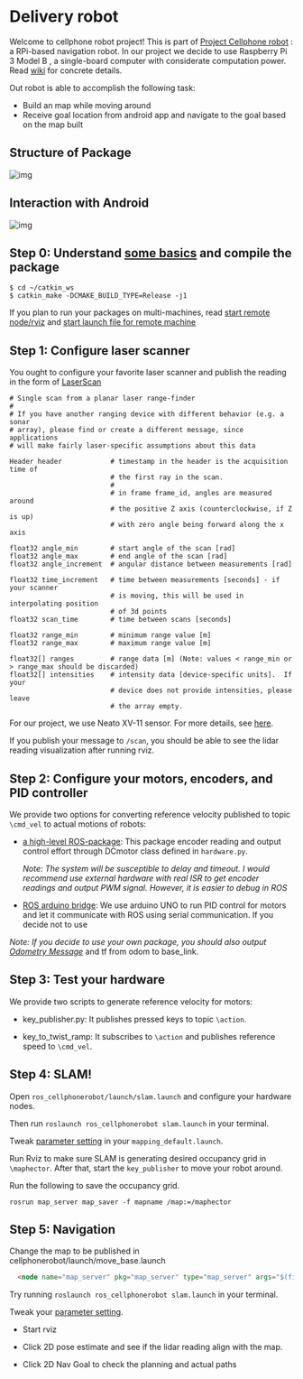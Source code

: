 # Delivery robot
Welcome to cellphone robot project! This is part of [Project Cellphone robot](https://github.com/wang3303/ros_cellphonerobot)
: a RPi-based navigation robot. In our project we decide to use Raspberry Pi 3 Model B
, a single-board computer with considerate computation power. Read [wiki](https://github.com/wang3303/delivery_bot/wiki)
for concrete details.

Out robot is able to accomplish the following task:
* Build an map while moving around
* Receive goal location from android app and navigate to the goal based on the map built

## Structure of Package
![img]()
## Interaction with Android
![img]()

## Step 0: Understand [some basics](https://github.com/wang3303/delivery_bot/wiki/Basics) and compile the package
```commandline
$ cd ~/catkin_ws
$ catkin_make -DCMAKE_BUILD_TYPE=Release -j1
```
If you plan to run your packages on multi-machines, read [start remote node/rviz](https://github.com/wang3303/delivery_bot/wiki/remote-machine)
and [start launch file for remote machine](https://github.com/wang3303/delivery_bot/wiki/remote-launch)


## Step 1: Configure laser scanner
You ought to configure your favorite laser scanner and publish the reading in the form of [LaserScan](http://docs.ros.org/api/sensor_msgs/html/msg/LaserScan.html)
```buildoutcfg
# Single scan from a planar laser range-finder
#
# If you have another ranging device with different behavior (e.g. a sonar
# array), please find or create a different message, since applications
# will make fairly laser-specific assumptions about this data

Header header            # timestamp in the header is the acquisition time of 
                         # the first ray in the scan.
                         #
                         # in frame frame_id, angles are measured around 
                         # the positive Z axis (counterclockwise, if Z is up)
                         # with zero angle being forward along the x axis
                         
float32 angle_min        # start angle of the scan [rad]
float32 angle_max        # end angle of the scan [rad]
float32 angle_increment  # angular distance between measurements [rad]

float32 time_increment   # time between measurements [seconds] - if your scanner
                         # is moving, this will be used in interpolating position
                         # of 3d points
float32 scan_time        # time between scans [seconds]

float32 range_min        # minimum range value [m]
float32 range_max        # maximum range value [m]

float32[] ranges         # range data [m] (Note: values < range_min or > range_max should be discarded)
float32[] intensities    # intensity data [device-specific units].  If your
                         # device does not provide intensities, please leave
                         # the array empty.
```

For our project, we use Neato XV-11 sensor. For more details, see [here](https://github.com/wang3303/delivery_bot/wiki/Laser-scanner-setup).

If you publish your message to `/scan`, you should be able to see the lidar reading visualization after running rviz.

## Step 2: Configure your motors, encoders, and PID controller
We provide two options for converting reference velocity published to topic `\cmd_vel` to actual motions of robots: 
* [a high-level ROS-package](https://github.com/wang3303/delivery_bot/wiki/Diferential-drive): This package encoder reading and output control effort through DCmotor class defined in `hardware.py`.
    
    *Note: The system will be susceptible to delay and timeout. I would recommend use external hardware with real ISR to get
    encoder readings and output PWM signal. However, it is easier to debug in ROS*

* [ROS arduino bridge](https://github.com/wang3303/delivery_bot/wiki/ROS-arduino): We use arduino UNO to run PID control for motors and let it communicate with ROS using serial communication.
If you decide not to use

*Note: If you decide to use your own package, you should also output [Odometry Message](http://docs.ros.org/api/nav_msgs/html/msg/Odometry.html)* and tf from odom to
base_link.
 
## Step 3: Test your hardware

We provide two scripts to generate reference velocity for motors:

* key_publisher.py: It publishes pressed keys to topic `\action`.

* key_to_twist_ramp: It subscribes to `\action` and publishes reference speed to `\cmd_vel`.

## Step 4: SLAM!
Open `ros_cellphonerobot/launch/slam.launch` and configure your hardware nodes. 

Then run `roslaunch ros_cellphonerobot slam.launch` in your terminal.

Tweak [parameter setting](https://github.com/wang3303/delivery_bot/wiki/SLAM) in your `mapping_default.launch`. 

Run Rviz to make sure SLAM is generating desired occupancy grid in `\maphector`. After that, start the `key_publisher`
to move your robot around.

Run the following to save the occupancy grid.
```commandline
rosrun map_server map_saver -f mapname /map:=/maphector
```

## Step 5: Navigation

Change the map to be published in cellphonerobot/launch/move_base.launch

```html
  <node name="map_server" pkg="map_server" type="map_server" args="$(find ros_cellphonerobot)/map/map_name.yaml" output="screen"/>
```

Try running `roslaunch ros_cellphonerobot slam.launch` in your terminal.

Tweak your [parameter setting](https://github.com/wang3303/delivery_bot/wiki/Navigation).

* Start rviz

* Click 2D pose estimate and see if the lidar reading align with the map.

* Click 2D Nav Goal to check the planning and actual paths

